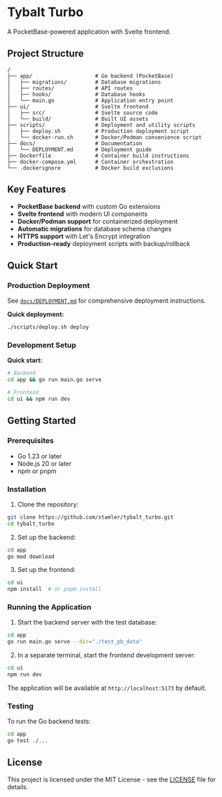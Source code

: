 # Tybalt Turbo

A PocketBase-powered application with Svelte frontend.

## Project Structure

```text
/
├── app/                    # Go backend (PocketBase)
│   ├── migrations/         # Database migrations
│   ├── routes/             # API routes
│   ├── hooks/              # Database hooks
│   └── main.go             # Application entry point
├── ui/                     # Svelte frontend
│   ├── src/                # Svelte source code
│   └── build/              # Built UI assets
├── scripts/                # Deployment and utility scripts
│   ├── deploy.sh           # Production deployment script
│   └── docker-run.sh       # Docker/Podman convenience script
├── docs/                   # Documentation
│   └── DEPLOYMENT.md       # Deployment guide
├── Dockerfile              # Container build instructions
├── docker-compose.yml      # Container orchestration
└── .dockerignore           # Docker build exclusions
```

## Key Features

- **PocketBase backend** with custom Go extensions
- **Svelte frontend** with modern UI components
- **Docker/Podman support** for containerized deployment
- **Automatic migrations** for database schema changes
- **HTTPS support** with Let's Encrypt integration
- **Production-ready** deployment scripts with backup/rollback

## Quick Start

### Production Deployment

See [`docs/DEPLOYMENT.md`](docs/DEPLOYMENT.md) for comprehensive deployment instructions.

**Quick deployment:**

```bash
./scripts/deploy.sh deploy
```

### Development Setup

**Quick start:**

```bash
# Backend
cd app && go run main.go serve

# Frontend  
cd ui && npm run dev
```

## Getting Started

### Prerequisites

- Go 1.23 or later
- Node.js 20 or later
- npm or pnpm

### Installation

1. Clone the repository:

```bash
git clone https://github.com/stamler/tybalt_turbo.git
cd tybalt_turbo
```

2. Set up the backend:

```bash
cd app
go mod download
```

3. Set up the frontend:

```bash
cd ui
npm install  # or pnpm install
```

### Running the Application

1. Start the backend server with the test database:

```bash
cd app
go run main.go serve --dir="./test_pb_data"
```

2. In a separate terminal, start the frontend development server:

```bash
cd ui
npm run dev
```

The application will be available at `http://localhost:5173` by default.

### Testing

To run the Go backend tests:

```bash
cd app
go test ./...
```

## License

This project is licensed under the MIT License - see the [LICENSE](LICENSE) file for details.
